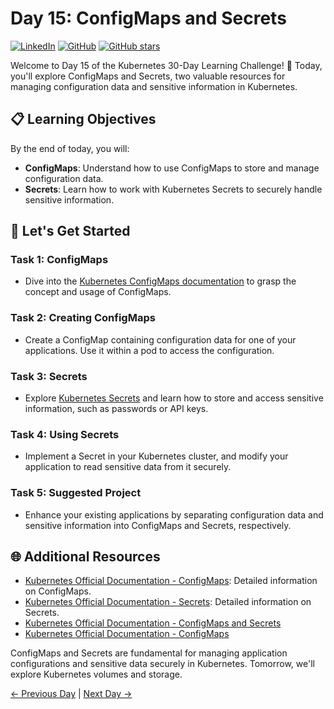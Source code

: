 # Day 15: ConfigMaps and Secrets
[![LinkedIn](https://img.shields.io/badge/Connect%20with%20me%20on-LinkedIn-blue.svg)](https://www.linkedin.com/in/aman-devops/)
[![GitHub](https://img.shields.io/github/stars/AmanPathak-DevOps.svg?style=social)](https://github.com/AmanPathak-DevOps)
[![GitHub stars](https://img.shields.io/github/stars/AmanPathak-DevOps/30DaysOfKubernetes)](https://github.com/AmanPathak-DevOps/30DaysOfKubernetes/stargazers)

Welcome to Day 15 of the Kubernetes 30-Day Learning Challenge! 🚀 Today, you'll explore ConfigMaps and Secrets, two valuable resources for managing configuration data and sensitive information in Kubernetes.

## 📋 Learning Objectives

By the end of today, you will:
- **ConfigMaps**: Understand how to use ConfigMaps to store and manage configuration data.
- **Secrets**: Learn how to work with Kubernetes Secrets to securely handle sensitive information.

## 🚀 Let's Get Started

### Task 1: ConfigMaps
- Dive into the [Kubernetes ConfigMaps documentation](https://kubernetes.io/docs/concepts/configuration/configmap/) to grasp the concept and usage of ConfigMaps.

### Task 2: Creating ConfigMaps
- Create a ConfigMap containing configuration data for one of your applications. Use it within a pod to access the configuration.

### Task 3: Secrets
- Explore [Kubernetes Secrets](https://kubernetes.io/docs/concepts/configuration/secret/) and learn how to store and access sensitive information, such as passwords or API keys.

### Task 4: Using Secrets
- Implement a Secret in your Kubernetes cluster, and modify your application to read sensitive data from it securely.

### Task 5: Suggested Project
- Enhance your existing applications by separating configuration data and sensitive information into ConfigMaps and Secrets, respectively.

## 🌐 Additional Resources

- [Kubernetes Official Documentation - ConfigMaps](https://kubernetes.io/docs/concepts/configuration/configmap/): Detailed information on ConfigMaps.
- [Kubernetes Official Documentation - Secrets](https://kubernetes.io/docs/concepts/configuration/secret/): Detailed information on Secrets.
- [Kubernetes Official Documentation - ConfigMaps and Secrets](https://youtu.be/FAnQTgr04mU?si=hr7HNw9Qkl7sfLJx)
- [Kubernetes Official Documentation - ConfigMaps](https://youtu.be/f-DqMTxs5z8?si=VeFHJHcX2nyVnUYU)

ConfigMaps and Secrets are fundamental for managing application configurations and sensitive data securely in Kubernetes. Tomorrow, we'll explore Kubernetes volumes and storage.


[← Previous Day](../Day14/README.md) | [Next Day →](../Day16/README.md)